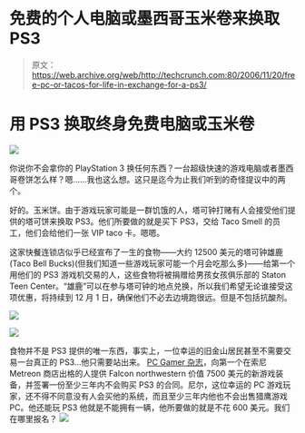 # 免费的个人电脑或墨西哥玉米卷来换取 PS3

> 原文：<https://web.archive.org/web/http://techcrunch.com:80/2006/11/20/free-pc-or-tacos-for-life-in-exchange-for-a-ps3/>

# 用 PS3 换取终身免费电脑或玉米卷

![](img/66f31d085782e241610b0b080262bf15.png)

你说你不会拿你的 PlayStation 3 换任何东西？一台超级快速的游戏电脑或者墨西哥卷饼怎么样？嗯……我也这么想。这只是迄今为止我们听到的奇怪提议中的两个。

好的。玉米饼。由于游戏玩家可能是一群饥饿的人，塔可钟打赌有人会接受他们提供的塔可饼来换取 PS3。他们所要做的就是买下 PS3，交给 Taco Smell 的员工，他们会给他们一张 VIP taco 卡。嗯嗯。

这家快餐连锁店似乎已经宣布了一生的食物——大约 12500 美元的塔可钟雄鹿(Taco Bell Bucks)(但我们知道一些游戏玩家可能一个月会吃那么多)——给第一个用他们的 PS3 游戏机交易的人，这些食物将被捐赠给男孩女孩俱乐部的 Staton Teen Center。“雄鹿”可以在参与塔可钟的地点兑换，所以我们希望无论谁接受这项优惠，将持续到 12 月 1 日，确保他们不必去边境跑很远。但是不包括抗酸剂。

![](img/8ce0cea4ae903201e936bc5974d872c4.png)

![](img/2f7c42fa8f82fc0594d891e576da1252.png)

食物并不是 PS3 提供的唯一东西，事实上，一位幸运的旧金山居民甚至不需要交易一台真正的 PS3…他只需要站出来。 [PC Gamer 杂志](https://web.archive.org/web/20210115185504/http://www.pcgamer.com/index.html)，向第一个在索尼 Metreon 商店出格的人提供 Falcon northwestern 价值 7500 美元的新游戏装备，并签署一份至少三年内不会购买 PS3 的合同。尼尔，这位幸运的 PC 游戏玩家，还不得不同意没有人会买他的系统，而且至少三年内他也不会出售猎鹰游戏 PC。他还能玩 PS3 他就是不能拥有一辆，他所要做的就是不花 600 美元。我们在哪里报名？
![](img/2cb2b663103b0b73accc9b59b72807df.png)